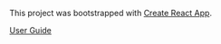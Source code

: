 This project was bootstrapped with [Create React App](https://github.com/facebookincubator/create-react-app).

[User Guide](https://github.com/facebookincubator/create-react-app/blob/master/packages/react-scripts/template/README.md)
